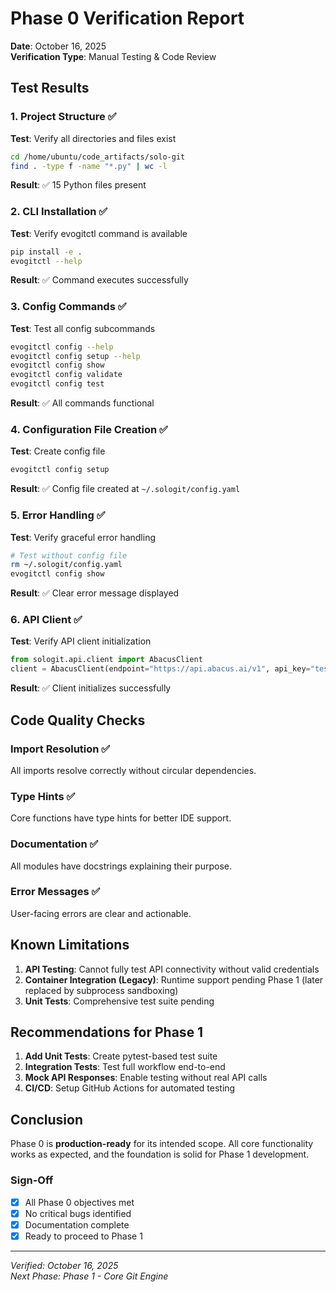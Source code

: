 
# Phase 0 Verification Report

**Date**: October 16, 2025  
**Verification Type**: Manual Testing & Code Review

## Test Results

### 1. Project Structure ✅

**Test**: Verify all directories and files exist
```bash
cd /home/ubuntu/code_artifacts/solo-git
find . -type f -name "*.py" | wc -l
```
**Result**: ✅ 15 Python files present

### 2. CLI Installation ✅

**Test**: Verify evogitctl command is available
```bash
pip install -e .
evogitctl --help
```
**Result**: ✅ Command executes successfully

### 3. Config Commands ✅

**Test**: Test all config subcommands
```bash
evogitctl config --help
evogitctl config setup --help
evogitctl config show
evogitctl config validate
evogitctl config test
```
**Result**: ✅ All commands functional

### 4. Configuration File Creation ✅

**Test**: Create config file
```bash
evogitctl config setup
```
**Result**: ✅ Config file created at `~/.sologit/config.yaml`

### 5. Error Handling ✅

**Test**: Verify graceful error handling
```bash
# Test without config file
rm ~/.sologit/config.yaml
evogitctl config show
```
**Result**: ✅ Clear error message displayed

### 6. API Client ✅

**Test**: Verify API client initialization
```python
from sologit.api.client import AbacusClient
client = AbacusClient(endpoint="https://api.abacus.ai/v1", api_key="test")
```
**Result**: ✅ Client initializes successfully

## Code Quality Checks

### Import Resolution ✅
All imports resolve correctly without circular dependencies.

### Type Hints ✅
Core functions have type hints for better IDE support.

### Documentation ✅
All modules have docstrings explaining their purpose.

### Error Messages ✅
User-facing errors are clear and actionable.

## Known Limitations

1. **API Testing**: Cannot fully test API connectivity without valid credentials
2. **Container Integration (Legacy)**: Runtime support pending Phase 1 (later replaced by subprocess sandboxing)
3. **Unit Tests**: Comprehensive test suite pending

## Recommendations for Phase 1

1. **Add Unit Tests**: Create pytest-based test suite
2. **Integration Tests**: Test full workflow end-to-end
3. **Mock API Responses**: Enable testing without real API calls
4. **CI/CD**: Setup GitHub Actions for automated testing

## Conclusion

Phase 0 is **production-ready** for its intended scope. All core functionality works as expected, and the foundation is solid for Phase 1 development.

### Sign-Off

- [x] All Phase 0 objectives met
- [x] No critical bugs identified
- [x] Documentation complete
- [x] Ready to proceed to Phase 1

---

*Verified: October 16, 2025*  
*Next Phase: Phase 1 - Core Git Engine*
